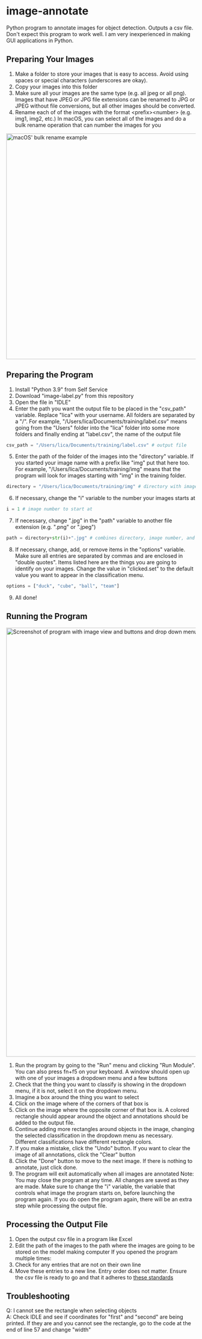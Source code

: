 # image-annotate
Python program to annotate images for object detection. Outputs a csv file. Don't expect this program to work well. I am very inexperienced in making GUI applications in Python.

## Preparing Your Images

  1. Make a folder to store your images that is easy to access. Avoid using spaces or special characters (underscores are okay).
  2. Copy your images into this folder
  3. Make sure all your images are the same type (e.g. all jpeg or all png). Images that have JPEG or JPG file extensions can be renamed to JPG or JPEG without file conversions, but all other images should be converted.
  4. Rename each of of the images with the format \<prefix\>\<number\> (e.g. img1, img2, etc.)
  In macOS, you can select all of the images and do a bulk rename operation that can number the images for you
  <img width="601" alt="macOS' bulk rename example" src="https://user-images.githubusercontent.com/49379586/141716576-abb341af-a7c1-473e-828e-5f87614463b2.png">

  
## Preparing the Program
  
  1. Install "Python 3.9" from Self Service
  2. Download "image-label.py" from this repository
  3. Open the file in "IDLE"
  4. Enter the path you want the output file to be placed in the "csv_path" variable. Replace "lica" with your username. All folders are separated by a "/". For example, "/Users/lica/Documents/training/label.csv" means going from the "Users" folder into the "lica" folder into some more folders and finally ending at "label.csv", the name of the output file  
  ```python
  csv_path = "/Users/lica/Documents/training/label.csv" # output file
  ```
  5. Enter the path of the folder of the images into the "directory" variable. If you started your image name with a prefix like "img" put that here too. For example, "/Users/lica/Documents/training/img" means that the program will look for images starting with "img" in the training folder.  
  ```python
  directory = "/Users/lica/Documents/training/img" # directory with images plus any prefix
  ```
  6. If necessary, change the "i" variable to the number your images starts at
  ```python
  i = 1 # image number to start at
  ```
  7. If necessary, change ".jpg" in the "path" variable to another file extension (e.g. ".png" or ".jpeg")  
  ```python
  path = directory+str(i)+".jpg" # combines directory, image number, and file extension
  ```
  8. If necessary, change, add, or remove items in the "options" variable. Make sure all entries are separated by commas and are enclosed in "double quotes". Items listed here are the things you are going to identify on your images. Change the value in "clicked.set" to the default value you want to appear in the classification menu.  
  ```python
  options = ["duck", "cube", "ball", "team"]
  ```
  9. All done!
  
## Running the Program
  <img width="1142" alt="Screenshot of program with image view and buttons and drop down menu" src="https://user-images.githubusercontent.com/49379586/141716170-693d31e4-52aa-4fa4-9e5d-5a1b89416f2b.png">

  1. Run the program by going to the "Run" menu and clicking "Run Module". You can also press fn+f5 on your keyboard. A window should open up with one of your images a dropdown menu and a few buttons
  2. Check that the thing you want to classify is showing in the dropdown menu, if it is not, select it on the dropdown menu.
  3. Imagine a box around the thing you want to select
  4. Click on the image where of the corners of that box is
  5. Click on the image where the opposite corner of that box is. A colored rectangle should appear around the object and annotations should be added to the output file.
  6. Continue adding more rectangles around objects in the image, changing the selected classification in the dropdown menu as necessary. Different classifications have different rectangle colors.
  7. If you make a mistake, click the "Undo" button. If you want to clear the image of all annotations, click the "Clear" button
  8. Click the "Done" button to move to the next image. If there is nothing to annotate, just click done.
  9. The program will exit automatically when all images are annotated
  Note: You may close the program at any time. All changes are saved as they are made. Make sure to change the "i" variable, the variable that controls what image the program starts on, before launching the program again. If you do open the program again, there will be an extra step while processing the output file.
  
## Processing the Output File
  1. Open the output csv file in a program like Excel
  2. Edit the path of the images to the path where the images are going to be stored on the model making computer
  If you opened the program multiple times:
  1. Check for any entries that are not on their own line
  2. Move these entries to a new line. Entry order does not matter.
  Ensure the csv file is ready to go and that it adheres to [these standards](https://cloud.google.com/vision/automl/object-detection/docs/prepare)
  
## Troubleshooting
  Q: I cannot see the rectangle when selecting objects  
  A: Check IDLE and see if coordinates for "first" and "second" are being printed. If they are and you cannot see the rectangle, go to the code at the end of line 57 and change "width"
  
  
  
